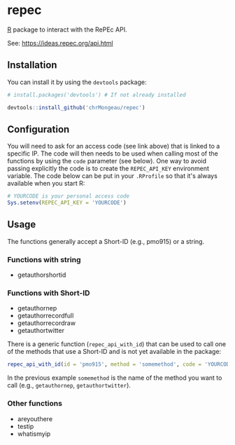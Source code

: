 # repec

[R](https://www.r-project.org/) package to interact with the RePEc API.

See: https://ideas.repec.org/api.html

## Installation

You can install it by using the `devtools` package:

```r
# install.packages('devtools') # If not already installed

devtools::install_github('chrMongeau/repec')
```

## Configuration

You will need to ask for an access code (see link above) that is linked
to a specific IP. The code will then needs to be used when calling most
of the functions by using the `code` parameter (see below). One way to
avoid passing explicitly the code is to create the `REPEC_API_KEY`
environment variable. The code below can be put in your `.RProfile` so
that it's always available when you start R:

```r
# YOURCODE is your personal access code
Sys.setenv(REPEC_API_KEY = 'YOURCODE')
```

## Usage

The functions generally accept a Short-ID (e.g., pmo915)  or a string.

### Functions with string

* getauthorshortid

### Functions with Short-ID

* getauthornep
* getauthorrecordfull
* getauthorrecordraw
* getauthortwitter

There is a generic function (`repec_api_with_id`) that can be used to call
one of the methods that use a Short-ID and is not yet available in the
package:

```r
repec_api_with_id(id = 'pmo915', method = 'somemethod', code = 'YOURCODE')
```

In the previous example `somemethod` is the name of the method you want
to call (e.g., `getauthornep`, `getauthortwitter`).

### Other functions

* areyouthere
* testip
* whatismyip
